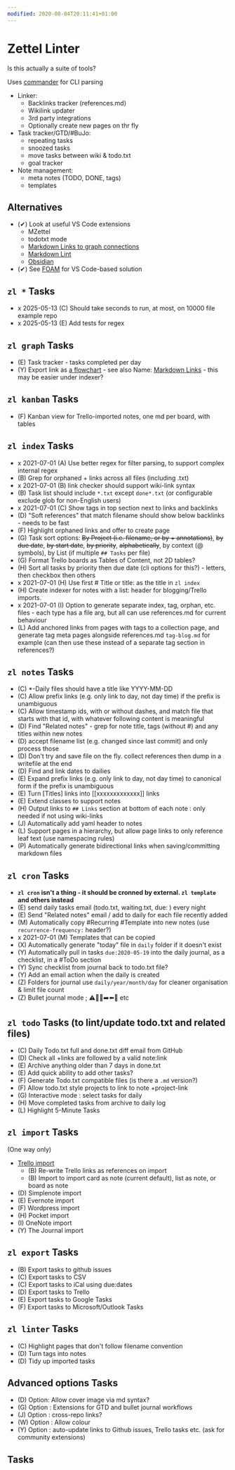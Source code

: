 ```yaml
---
modified: 2020-08-04T20:11:41+01:00
---
```


# Zettel Linter

Is this actually a suite of tools?

Uses [commander](https://github.com/tj/commander.js) for CLI parsing

* Linker:
  * Backlinks tracker (references.md)
  * Wikilink updater
  * 3rd party integrations
  * Optionally create new pages on thr fly
* Task tracker/GTD/#BuJo:
  * repeating tasks
  * snoozed tasks
  * move tasks between wiki & todo.txt
  * goal tracker
* Note management:
  * meta notes (TODO, DONE, tags)
  * templates

## Alternatives

* (✔) Look at useful VS Code extensions
  * MZettel
  * todotxt mode
  * [Markdown Links to graph connections](https://marketplace.visualstudio.com/items?itemName=tchayen.markdown-links)
  * [Markdown Lint](https://github.com/DavidAnson/vscode-markdownlint#configure)
  * [Obsidian](https://obsidian.md)
* (✔) See [FOAM](https://foambubble.github.io/foam/) for VS Code-based solution

## `zl *` Tasks

* x 2025-05-13 (C) Should take seconds to run, at most, on 10000 file example repo
* x 2025-05-13 (E) Add tests for regex

## `zl graph` Tasks

* (E) Task tracker - tasks completed per day
* (Y) Export link as [a flowchart](https://mermaid-js.github.io/mermaid/#/flowchart) - see also Name: [Markdown Links](https://marketplace.visualstudio.com/items?itemName=tchayen.markdown-links) - this may be easier under indexer?

## `zl kanban` Tasks

* (F) Kanban view for Trello-imported notes, one md per board, with tables

## `zl index` Tasks

* x 2021-07-01 (A) Use better regex for filter parsing, to support complex internal regex
* (B) Grep for orphaned + links across all files (including .txt)
* x 2021-07-01 (B) link checker should support wiki-link syntax
* (B) Task list should include `*.txt` except `done*.txt` (or configurable exclude glob for non-English users)
* x 2021-07-01 (C) Show tags in top section next to links and backlinks
* (D) "Soft references" that match filename should show below backlinks - needs to be fast
* (F) Highlight orphaned links and offer to create page 
* (G) Task sort options: ~~By Project (i.e. filename, or by + annotations)~~, ~~by due date~~, ~~by start date~~, ~~by priority~~, ~~alphabetically~~, by context (@ symbols), by List (if multiple `## Tasks` per file)
* (G) Format Trello boards as Tables of Content, not 2D tables? 
* (H) Sort all tasks by priority then due date (cli options for this?) - letters, then checkbox then others 
* x 2021-07-01 (H) Use first # Title or title: as the title in `zl index` 
* (H) Create indexer for notes with a list: header for blogging/Trello imports. 
* x 2021-07-01 (I) Option to generate separate index, tag, orphan, etc. files - each type has a file arg, but all can use references.md for current behaviour
* (L) Add anchored links from pages with tags to a collection page, and generate tag meta pages alongside references.md `tag-blog.md` for example (can then use these instead of a separate tag section in references?)

## `zl notes` Tasks

* (C) *-Daily files should have a title like YYYY-MM-DD
* (C) Allow prefix links (e.g. only link to day, not day time) if the prefix is unambiguous
* (C) Allow timestamp ids, with or without dashes, and match file that starts with that id, with whatever following content is meaningful
* (D) Find "Related notes" - grep for note title, tags (without #) and any titles within new notes 
* (D) accept filename list (e.g. changed since last commit) and only process those
* (D) Don't try and save file on the fly. collect references then dump in a writefile at the end
* (D) Find and link dates to dailies 
* (E) Expand prefix links (e.g. only link to day, not day time) to canonical form if the prefix is unambiguous
* (E) Turn [Titles] links into [[xxxxxxxxxxxxx]] links
* (E) Extend classes to support notes
* (H) Output links to `## Links` section at bottom of each note : only needed if not using wiki-links 
* (J) Automatically add yaml header to notes 
* (L) Support pages in a hierarchy, but allow page links to only reference leaf text (use namespacing rules)
* (P) Automatically generate bidirectional links when saving/committing markdown files

## `zl cron` Tasks

* **`zl cron` isn't a thing - it should be cronned by external. `zl template` and others instead** 
* (E) send daily tasks email (todo.txt, waiting.txt, due: ) every night
* (E) Send "Related notes" email / add to daily for each file recently added 
* (M) Automatically copy #Recurring #Template into new notes (use `recurrence-frequency:` header?)
* x 2021-07-01 (M) Templates that can be copied 
* (X) Automatically generate "today" file in `daily` folder if it doesn't exist 
* (Y) Automatically pull in tasks `due:2020-05-19` into the daily journal, as a checklist, in a #ToDo section 
* (Y) Sync checklist from journal back to todo.txt file? 
* (Y) Add an email action when the daily is created 
* (Z) Folders for journal use `daily/year/month/day` for cleaner organisation & limit file count
* (Z) Bullet journal mode ; :warning::small_orange_diamond::negative_squared_cross_mark::arrow_right::arrow_left::radio_button: etc 

## `zl todo` Tasks (to lint/update todo.txt and related files)

* (C) Daily Todo.txt full and done.txt diff email from GitHub
* (D) Check all +links are followed by a valid note:link 
* (E) Archive anything older than 7 days in done.txt 
* (E) Add quick ability to add other tasks? 
* (F) Generate Todo.txt compatible files (is there a `.md` version?) 
* (F) Allow todo.txt style projects to link to note +project-link
* (G) Interactive mode : select tasks for daily 
* (H) Move completed tasks from archive to daily log 
* (L) Highlight 5-Minute Tasks 

## `zl import` Tasks

(One way only)

* [Trello import](https://developer.atlassian.com/cloud/trello/rest/#api-cards-id-actions-get)
  * (B) Re-write Trello links as references on import 
  * (B) Import to import card as note (current default), list as note, or board as note
* (D) Simplenote import 
* (E) Evernote import 
* (F) Wordpress import 
* (H) Pocket import 
* (I) OneNote import 
* (Y) The Journal import 

## `zl export` Tasks

* (B) Export tasks to github issues
* (C) Export tasks to CSV
* (C) Export tasks to iCal using due:dates
* (D) Export tasks to Trello
* (E) Export tasks to Google Tasks
* (F) Export tasks to Microsoft/Outlook Tasks

## `zl linter` Tasks

* (C) Highlight pages that don't follow filename convention 
* (D) Turn tags into notes
* (D) Tidy up imported tasks

## Advanced options Tasks

* (D) Option: Allow cover image via md syntax? 
* (G) Option : Extensions for GTD and bullet journal workflows 
* (J) Option : cross-repo links? 
* (W) Option : Allow colour 
* (Y) Option : auto-update links to Github issues, Trello tasks etc. (ask for community extensions) 

## Tasks

